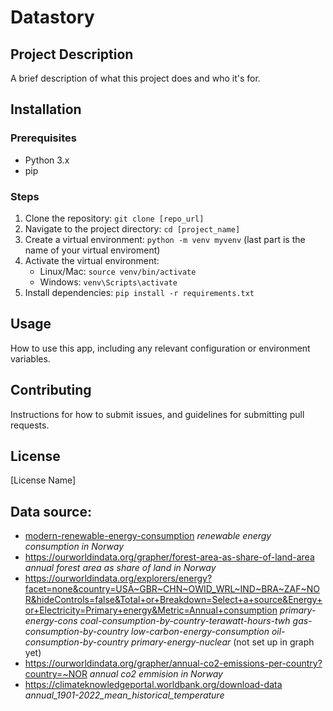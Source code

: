 # Datastory

## Project Description
A brief description of what this project does and who it's for.

## Installation
### Prerequisites
- Python 3.x
- pip

### Steps
1. Clone the repository: `git clone [repo_url]`
2. Navigate to the project directory: `cd [project_name]`
3. Create a virtual environment: `python -m venv myvenv` (last part is the name of your virtual enviroment)
4. Activate the virtual environment: 
   - Linux/Mac: `source venv/bin/activate`
   - Windows: `venv\Scripts\activate`
5. Install dependencies: `pip install -r requirements.txt`

## Usage
How to use this app, including any relevant configuration or environment variables.

## Contributing
Instructions for how to submit issues, and guidelines for submitting pull requests.

## License
[License Name]


## Data source:
- [modern-renewable-energy-consumption](https://ourworldindata.org/grapher/modern-renewable-energy-consumption) *renewable energy consumption in Norway*
- https://ourworldindata.org/grapher/forest-area-as-share-of-land-area *annual forest area as share of land in Norway*
- https://ourworldindata.org/explorers/energy?facet=none&country=USA~GBR~CHN~OWID_WRL~IND~BRA~ZAF~NOR&hideControls=false&Total+or+Breakdown=Select+a+source&Energy+or+Electricity=Primary+energy&Metric=Annual+consumption *primary-energy-cons* *coal-consumption-by-country-terawatt-hours-twh* *gas-consumption-by-country* *low-carbon-energy-consumption* *oil-consumption-by-country* *primary-energy-nuclear* (not set up in graph yet)
- https://ourworldindata.org/grapher/annual-co2-emissions-per-country?country=~NOR *annual co2 emmision in Norway*
- https://climateknowledgeportal.worldbank.org/download-data *annual_1901-2022_mean_historical_temperature*